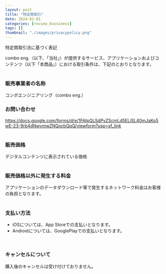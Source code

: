 ```yaml
---
layout: post
title: "特定商取引"
date: 2024-01-01
categories: [review_bussiness]
tags: []
thumbnail: "./images/privacypolicy.png"
---
```


  
特定商取引法に基づく表記  

combo eng.（以下、「当社」）が提供するサービス、アプリケーションおよびコンテンツ（以下「本商品」）における取引条件は、下記のとおりとなります。  
<br>

### 販売事業者の名称
コンボエンジニアリング（combo eng.）
<br>

### お問い合わせ
https://docs.google.com/forms/d/e/1FAIpQLSdPvZScmLd5ELiSL40mJaKo5wE-23-9rb4dNwvmwZNQxcbQqQ/viewform?usp=sf_link  
<br>

### 販売価格
デジタルコンテンツに表示されている価格  
<br>

### 販売価格以外に発生する料金
アプリケーションのデータダウンロード等で発生するネットワーク料金はお客様の負担となります。  
<br>

### 支払い方法
- iOSについては、App Storeでの支払いとなります。  
- Androidについては、GooglePlayでの支払いとなります。  
<br>

### キャンセルについて
購入後のキャンセルは受け付けておりません。  
<br>
